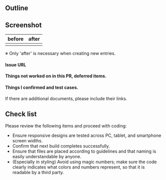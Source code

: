 ## Outline

## Screenshot
| before | after |
| ------ | ----- |
|  |  |

※ Only 'after' is necessary when creating new entries.

#### Issue URL

#### Things not worked on in this PR, deferred items.


#### Things I confirmed and test cases.
If there are additional documents, please include their links.


## Check list
Please review the following items and proceed with coding:

- Ensure responsive designs are tested across PC, tablet, and smartphone screen widths.
- Confirm that next build completes successfully.
- Ensure that files are placed according to guidelines and that naming is easily understandable by anyone.
- (Especially in styling) Avoid using magic numbers; make sure the code clearly indicates what colors and numbers represent, so that it is readable by a third party.


